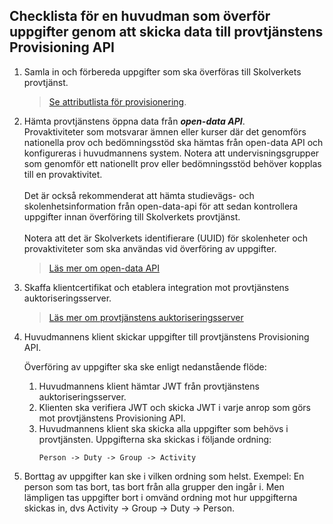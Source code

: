 ## Checklista för en huvudman som överför uppgifter genom att skicka data till provtjänstens Provisioning API

1. Samla in och förbereda uppgifter som ska överföras till Skolverkets provtjänst.
   >[Se attributlista för provisionering](https://www.skolverket.se/download/18.3c0656d5188bc287d51332f/1688496183174/Uppgifter%20vid%20maskin-till-maskin%20provisionering%20v0.3_23-07-03.pdf).
2. Hämta provtjänstens öppna data från _**open-data API**_.<br />
   Provaktiviteter som motsvarar ämnen eller kurser där det genomförs nationella prov och bedömningsstöd ska
   hämtas från open-data API och konfigureras i huvudmannens system. Notera att undervisningsgrupper som genomför
   ett nationellt prov eller bedömningsstöd behöver kopplas till en provaktivitet.<br /><br />
   Det är också rekommenderat att hämta studievägs- och skolenhetsinformation från open-data-api för att sedan
   kontrollera uppgifter innan överföring till Skolverkets provtjänst.<br /><br />
   Notera att det är Skolverkets identifierare (UUID) för skolenheter och provaktiviteter som ska användas vid
   överföring av uppgifter.
   >[Läs mer om open-data API](../open-data-api/README.md)
   
3. Skaffa klientcertifikat och etablera integration mot provtjänstens auktoriseringsserver.
   >[Läs mer om provtjänstens auktoriseringsserver](../authentication-api/README.md)
   
4. Huvudmannens klient skickar uppgifter till provtjänstens Provisioning API.
   
   Överföring av uppgifter ska ske enligt nedanstående flöde:
   1. Huvudmannens klient hämtar JWT från provtjänstens auktoriseringsserver.
   2. Klienten ska verifiera JWT och skicka JWT i varje anrop som görs mot provtjänstens Provisioning API.
   3. Huvudmannens klient ska skicka alla uppgifter som behövs i provtjänsten. Uppgifterna ska skickas i följande ordning:
      ````
      Person -> Duty -> Group -> Activity
      ````

5. Borttag av uppgifter kan ske i vilken ordning som helst. Exempel: En person som tas bort, tas bort från alla grupper den ingår i. Men lämpligen tas uppgifter bort i omvänd ordning mot hur uppgifterna skickas in, dvs Activity -> Group -> Duty -> Person. 
